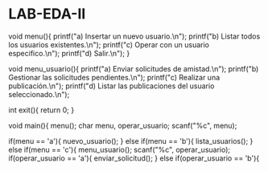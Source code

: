 # LAB-EDA-II

void menu(){
  printf("a) Insertar un nuevo usuario.\n");
  printf("b) Listar todos los usuarios existentes.\n");
  printf("c) Operar con un usuario especifico.\n");
  printf("d) Salir.\n"); }
  
void menu_usuario(){
  printf("a) Enviar solicitudes de amistad.\n");
  printf("b) Gestionar las solicitudes pendientes.\n");
  printf("c) Realizar una publicación.\n");
  printf("d) Listar las publicaciones del usuario seleccionado.\n");
  
int exit(){
  return 0; }

void main(){
  menu();
  char menu, operar_usuario;
  scanf("%c", menu);
  
  if(menu == 'a'){
    nuevo_usuario(); }
  else if(menu == 'b'){
    lista_usuarios(); }
  else if(menu == 'c'){
    menu_usuario();
    scanf("%c", operar_usuario);
    if(operar_usuario == 'a'){
      enviar_solicitud(); }
    else if(operar_usuario == 'b'){
      
    
    


  
  
